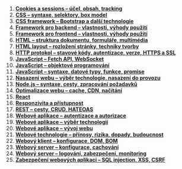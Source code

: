 1. **[Cookies a sessions – účel, obsah, tracking](https://github.com/L0stThoughts/jecna-matura-wa/blob/main/temata/1.%20Cookies%20a%20sessions%20-%20účel%2C%20obsah%2C%20tracking.md)**
2. **[CSS – syntaxe, selektory, box model](https://github.com/L0stThoughts/jecna-matura-wa/blob/main/temata/2.%20CSS%20-%20syntaxe%2C%20selektory%2C%20box%20model.md)**
3. **[CSS framework – Bootstrap a další technologie](https://github.com/L0stThoughts/jecna-matura-wa/blob/main/temata/3.%20CSS%20framework%20-%20Bootstrap%20a%20další%20technologie.md)**
4. **[Framework pro backend – vlastnosti, výhody použití](https://github.com/L0stThoughts/jecna-matura-wa/blob/main/temata/4.%20Framework%20pro%20backend%20-%20vlastnosti%2C%20výhody%20použití.md)**
5. **[Framework pro frontend – vlastnosti, výhody použití](https://github.com/L0stThoughts/jecna-matura-wa/blob/main/temata/5.%20Framework%20pro%20frontend%20-%20vlastnosti%2C%20výhody%20použití.md)**
6. **[HTML – struktura dokumentu, formuláře, multimédia](https://github.com/L0stThoughts/jecna-matura-wa/blob/main/temata/6.%20HTML%20-%20struktura%20HTML%20dokumentu%2C%20formuláře%2C%20multimédia.md)**
7. **[HTML layout – rozložení stránky, techniky tvorby](https://github.com/L0stThoughts/jecna-matura-wa/blob/main/temata/7.%20HTML%20layout%20-%20rozložení%20stránky%2C%20techniky%20tvorby.md)**
8. **[HTTP protokol – stavové kódy, autentizace, verze, HTTPS a SSL](https://github.com/L0stThoughts/jecna-matura-wa/blob/main/temata/8.%20HTTP%20protokol%20-%20stavové%20kódy%2C%20autentizace%2C%20verze%2C%20HTTPS%20a%20SSL.md)**
9. **[JavaScript – Fetch API, WebSocket](https://github.com/L0stThoughts/jecna-matura-wa/blob/main/temata/9.%20JavaScript%20-%20FetchAPI%2C%20WebSocket.md)**
10. **[JavaScript – objektové programování](https://github.com/L0stThoughts/jecna-matura-wa/blob/main/temata/10.%20JavaScript%20-%20objektové%20programování.md)**
11. **[JavaScript – syntaxe, datové typy, funkce, promise](https://github.com/L0stThoughts/jecna-matura-wa/blob/main/temata/11.%20JavaScript%20-%20syntaxe%2C%20datové%20typy%2C%20funkce%2C%20promise.md)**
12. **[Nasazení webu – výběr technologie, nasazení do provozu](https://github.com/L0stThoughts/jecna-matura-wa/blob/main/temata/12.%20Nasazení%20webu%20-%20výběr%20technologie%20pro%20provoz%2C%20nasazení%20webu%20do%20provozu.md)**
13. **[Node.js – syntaxe, cesty, zpracování požadavků](https://github.com/L0stThoughts/jecna-matura-wa/blob/main/temata/13.%20NodeJS%20-%20syntax%2C%20cesty%2C%20zpracování%20požadavků.md)**
14. **[Optimalizace webu – cache, CDN, načítání](https://github.com/L0stThoughts/jecna-matura-wa/blob/main/temata/14.%20Optimalizace%20webu%20-%20cache%2C%20CDN%2C%20načítání%20webu.md)**
15. **[React](https://github.com/L0stThoughts/jecna-matura-wa/blob/main/temata/15.%20React.md)**
16. **[Responzivita a přístupnost](https://github.com/L0stThoughts/jecna-matura-wa/blob/main/temata/16.%20Responzivita%20a%20přístupnost.md)**
17. **[REST – cesty, CRUD, HATEOAS](https://github.com/L0stThoughts/jecna-matura-wa/blob/main/temata/17.%20REST%20-%20cesty%2C%20CRUD%2C%20HATEOAS.md)**
18. **[Webové aplikace – autentizace a autorizace](https://github.com/L0stThoughts/jecna-matura-wa/blob/main/temata/18.%20Webové%20aplikace%20-%20autentizace%20a%20autorizace.md)**
19. **[Webové aplikace – výběr technologií](https://github.com/L0stThoughts/jecna-matura-wa/blob/main/temata/19.%20Webové%20aplikace%20-%20výběr%20technologií.md)**
20. **[Webové aplikace – vývoj webu](https://github.com/L0stThoughts/jecna-matura-wa/blob/main/temata/20.%20Webové%20aplikace%20-%20vývoj%20webu.md)**
21. **[Webové technologie – přínosy, rizika, dopady, budoucnost](https://github.com/L0stThoughts/jecna-matura-wa/blob/main/temata/21.%20Webové%20technologie%20v%20kontextu%20vývoje%20společnosti%20-%20přínosy%2C%20rizika%20a%20dopady%2C%20predikce%20budoucího%20vývoje.md)**
22. **[Webový klient – konfigurace, DOM, BOM](https://github.com/L0stThoughts/jecna-matura-wa/blob/main/temata/22.%20Webový%20klient%20-%20konfigurace%2C%20DOM%2C%20BOM.md)**
23. **[Webový server – konfigurace, cachování](https://github.com/L0stThoughts/jecna-matura-wa/blob/main/temata/23.%20Webový%20server%20-%20konfigurace%2C%20cachování.md)**
24. **[Webový server – logování, zabezpečení, monitoring](https://github.com/L0stThoughts/jecna-matura-wa/blob/main/temata/24.%20Webový%20server%20-%20logování%2C%20zabezpečení%2C%20monitoring.md)**
25. **[Zabezpečení webových aplikací – SQL injection, XSS, CSRF](https://github.com/L0stThoughts/jecna-matura-wa/blob/main/temata/25.%20Zabezpečení%20webových%20aplikací%20-%20SQL%20injection%2C%20XSS%2C%20CS.md)**
